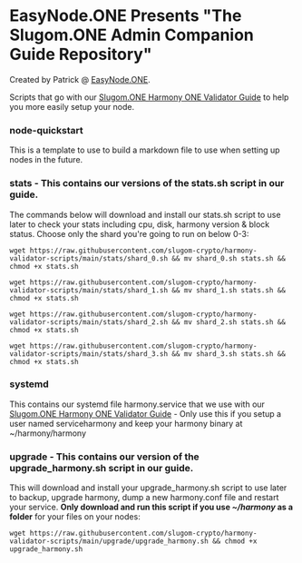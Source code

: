 # EasyNode.ONE Presents "The Slugom.ONE Admin Companion Guide Repository"
Created by Patrick @ [EasyNode.ONE](http://EasyNode.ONE "EasyNode.ONE").

Scripts that go with our [Slugom.ONE Harmony ONE Validator Guide](https://guides.slugomcrypto.com "Slugom.ONE Harmony ONE Validator Guide") to help you more easily setup your node.

### node-quickstart
This is a template to use to build a markdown file to use when setting up nodes in the future.

### stats - This contains our versions of the stats.sh script in our guide.
The commands below will download and install our stats.sh script to use later to check your stats including cpu, disk, harmony version & block status. 
Choose only the shard you're going to run on below 0-3:

`wget https://raw.githubusercontent.com/slugom-crypto/harmony-validator-scripts/main/stats/shard_0.sh && mv shard_0.sh stats.sh && chmod +x stats.sh`

`wget https://raw.githubusercontent.com/slugom-crypto/harmony-validator-scripts/main/stats/shard_1.sh && mv shard_1.sh stats.sh && chmod +x stats.sh`

`wget https://raw.githubusercontent.com/slugom-crypto/harmony-validator-scripts/main/stats/shard_2.sh && mv shard_2.sh stats.sh && chmod +x stats.sh`

`wget https://raw.githubusercontent.com/slugom-crypto/harmony-validator-scripts/main/stats/shard_3.sh && mv shard_3.sh stats.sh && chmod +x stats.sh`

### systemd 
This contains our systemd file harmony.service that we use with our [Slugom.ONE Harmony ONE Validator Guide](https://guides.slugomcrypto.com "Slugom.ONE Harmony ONE Validator Guide") - Only use this if you setup a user named serviceharmony and keep your harmony binary at ~/harmony/harmony

### upgrade - This contains our version of the upgrade_harmony.sh script in our guide.
This will download and install your upgrade_harmony.sh script to use later to backup, upgrade harmony, dump a new harmony.conf file and restart your service. **Only download and run this script if you use *~/harmony* as a folder** for your files on your nodes:

`wget https://raw.githubusercontent.com/slugom-crypto/harmony-validator-scripts/main/upgrade/upgrade_harmony.sh && chmod +x upgrade_harmony.sh`
